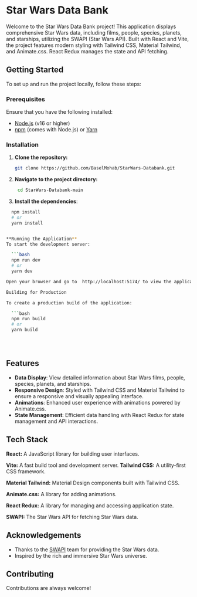 # Star Wars Data Bank

Welcome to the Star Wars Data Bank project! This application displays comprehensive Star Wars data, including films, people, species, planets, and starships, utilizing the SWAPI (Star Wars API). Built with React and Vite, the project features modern styling with Tailwind CSS, Material Tailwind, and Animate.css. React Redux manages the state and API fetching.

## Getting Started

To set up and run the project locally, follow these steps:

### Prerequisites

Ensure that you have the following installed:

- [Node.js](https://nodejs.org/) (v16 or higher)
- [npm](https://www.npmjs.com/) (comes with Node.js) or [Yarn](https://yarnpkg.com/)

### Installation

1. **Clone the repository:**

   ```bash
   git clone https://github.com/BaselMohab/StarWars-Databank.git

2. **Navigate to the project directory:**

   ```bash
    cd StarWars-Databank-main

3. **Install the dependencies**:

  ```bash
    npm install
    # or
    yarn install


**Running the Application**
To start the development server:

    ```bash
    npm run dev
    # or
    yarn dev

Open your browser and go to  http://localhost:5174/ to view the application.

Building for Production

To create a production build of the application:

    ```bash
    npm run build
    # or
    yarn build





```
    
## Features

- **Data Display**: View detailed information about Star Wars films, people, species, planets, and starships.
- **Responsive Design**: Styled with Tailwind CSS and Material Tailwind to ensure a responsive and visually appealing interface.
- **Animations**: Enhanced user experience with animations powered by Animate.css.
- **State Management**: Efficient data handling with React Redux for state management and API interactions.


## Tech Stack

**React:** A JavaScript library for building user interfaces.

**Vite:** A fast build tool and development server.
**Tailwind CSS:** A utility-first CSS framework.

**Material Tailwind:** Material Design components built with Tailwind CSS.

**Animate.css:** A library for adding animations.

**React Redux:** A library for managing and accessing application state.

**SWAPI:** The Star Wars API for fetching Star Wars data.





## Acknowledgements

 - Thanks to the [SWAPI](https://swapi.dev/) team for providing the Star Wars data.
 - Inspired by the rich and immersive Star Wars universe.
 


## Contributing

Contributions are always welcome!



